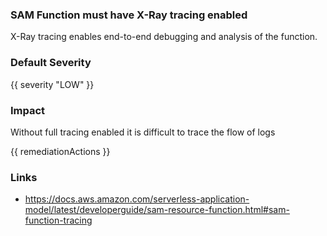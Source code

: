 
### SAM Function must have X-Ray tracing enabled

X-Ray tracing enables end-to-end debugging and analysis of the function.

### Default Severity
{{ severity "LOW" }}

### Impact
Without full tracing enabled it is difficult to trace the flow of logs

<!-- DO NOT CHANGE -->
{{ remediationActions }}

### Links
- https://docs.aws.amazon.com/serverless-application-model/latest/developerguide/sam-resource-function.html#sam-function-tracing
        